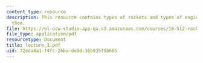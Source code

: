 ```yaml
---
content_type: resource
description: This resource contains types of rockets and types of engines used in
  them.
file: https://ol-ocw-studio-app-qa.s3.amazonaws.com/courses/16-512-rocket-propulsion-fall-2005/72eda4a1f4fc2bbade9d36b935f9b605_lecture_1.pdf
file_type: application/pdf
resourcetype: Document
title: lecture_1.pdf
uid: 72eda4a1-f4fc-2bba-de9d-36b935f9b605
---
```


